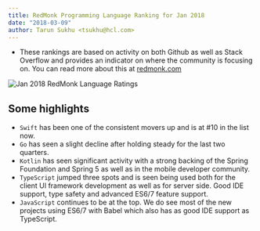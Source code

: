 ```yaml
---
title: RedMonk Programming Language Ranking for Jan 2018 
date: "2018-03-09"
author: Tarun Sukhu <tsukhu@hcl.com>
---
```


* These rankings are based on activity on both Github as well as Stack Overflow and provides an indicator on where the community is focusing on. You can read more about this at [redmonk.com](http://redmonk.com/sogrady/2018/03/07/language-rankings-1-18/)

![Jan 2018 RedMonk Language Ratings](http://sogrady-media.redmonk.com/sogrady/files/2018/03/lang.rank_.118-1024x726.png)

## Some highlights

* `Swift` has been one of the consistent movers up and is at #10 in the list now.
* `Go` has seen a slight decline after holding steady for the last two quarters.
* `Kotlin` has seen significant activity with a strong backing of the Spring Foundation and Spring 5 as well as in the mobile developer community.
* `TypeScript` jumped three spots and is seen being used both for the client UI framework development as well as for server side. Good IDE support, type safety and advanced ES6/7 feature support.
* `JavaScript` continues to be at the top. We do see most of the new projects using ES6/7 with Babel which also has as good IDE support as TypeScript.